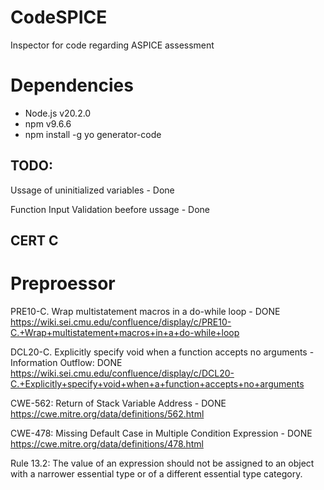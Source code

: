 # CodeSPICE
Inspector for code regarding ASPICE assessment

# Dependencies
* Node.js v20.2.0
* npm v9.6.6
* npm install -g yo generator-code


## TODO:

Ussage of uninitialized variables - Done

Function Input Validation beefore ussage - Done

## CERT C

# Preproessor

PRE10-C. Wrap multistatement macros in a do-while loop - DONE
https://wiki.sei.cmu.edu/confluence/display/c/PRE10-C.+Wrap+multistatement+macros+in+a+do-while+loop

DCL20-C. Explicitly specify void when a function accepts no arguments - Information Outflow: DONE
https://wiki.sei.cmu.edu/confluence/display/c/DCL20-C.+Explicitly+specify+void+when+a+function+accepts+no+arguments

CWE-562: Return of Stack Variable Address - DONE
https://cwe.mitre.org/data/definitions/562.html

CWE-478: Missing Default Case in Multiple Condition Expression - DONE
https://cwe.mitre.org/data/definitions/478.html

Rule 13.2: The value of an expression should not be assigned to an object with a narrower essential type or of a different essential type category.


